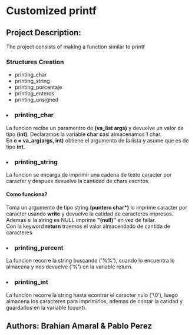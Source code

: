 <H1>Customized printf</H1>
<h2>Project Description:</h2>The project consists of making a function similar to printf

<h3>Structures Creation</h3>
<ul>
<li>printing_char</li>
<li>printing_string</li>
<li>printing_porcentaje</li>
<li>printing_enteros</li>
<li>printing_unsigned</li>
</ul>

<h3><strong><li>printing_char</li></strong></h3>
La funcion recibe un paramentro de <strong>(va_list args)</strong> 
y devuelve un valor de tipo <strong>(int)</strong>.
Declaramos la variable <strong>char c</strong>asi almacenamos 1 char.<br>
En <strong>c = va_arg(args, int)</strong> obtiene el argumento de la lista 
y asume que es de tipo <strong>int.</strong>

<h3><strong><li>printing_string</li></strong></h3>
La funcion se encarga de imprimir una cadena de texto caracter por caracter
y despues devuelve la cantidad de chars escritos.
<h4>Como funciona?</h4>
Toma un argumento de tipo string <strong>(puntero char*)</strong>
lo imprime caracter por caracter usando <strong>write</strong>
y devuelve la catidad de caracteres impresos.<br>
Ademas si la string es NULL imprime <strong>"(null)"</strong> en vez de fallar.<br>
Con la keyword <strong>return</strong> traemos el valor almacendado de cantida de caracteres


<h3><strong><li>printing_percent</li></strong></h3>
La funcion recorre la string buscando ('%%'), cuando lo encuentra lo almacena y nos devuelve ('%') en la variable return.

<h3><strong><li>printing_int</li></strong></h3>
La funcion recorre la string hasta econtrar el caracter nulo ('\0'), luego almacena los caracteres para imprimirlos, ademas de contar la catidad y guardarlos en la variable (count).

<h2>Authors: Brahian Amaral & Pablo Perez</h2>
